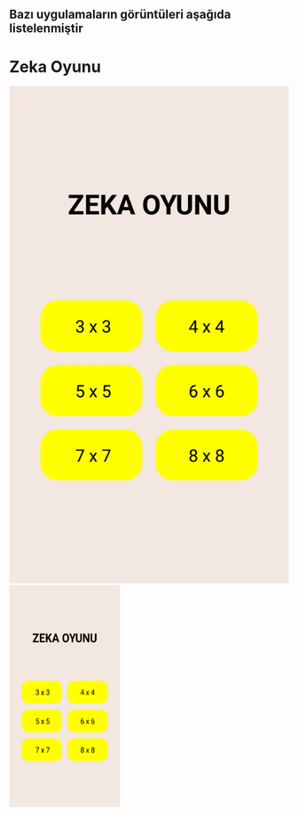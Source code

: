 ## Bazı uygulamaların görüntüleri aşağıda listelenmiştir

# Zeka Oyunu
![Photo](images/Screenshot_20200104-111535_zekaoyunu.jpg)
<img src="images/Screenshot_20200104-111535_zekaoyunu.jpg" width="200" height="400" />
